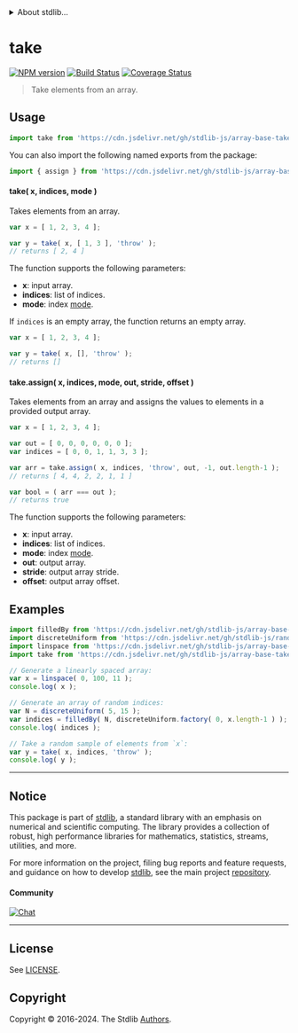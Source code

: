 <!--

@license Apache-2.0

Copyright (c) 2022 The Stdlib Authors.

Licensed under the Apache License, Version 2.0 (the "License");
you may not use this file except in compliance with the License.
You may obtain a copy of the License at

   http://www.apache.org/licenses/LICENSE-2.0

Unless required by applicable law or agreed to in writing, software
distributed under the License is distributed on an "AS IS" BASIS,
WITHOUT WARRANTIES OR CONDITIONS OF ANY KIND, either express or implied.
See the License for the specific language governing permissions and
limitations under the License.

-->


<details>
  <summary>
    About stdlib...
  </summary>
  <p>We believe in a future in which the web is a preferred environment for numerical computation. To help realize this future, we've built stdlib. stdlib is a standard library, with an emphasis on numerical and scientific computation, written in JavaScript (and C) for execution in browsers and in Node.js.</p>
  <p>The library is fully decomposable, being architected in such a way that you can swap out and mix and match APIs and functionality to cater to your exact preferences and use cases.</p>
  <p>When you use stdlib, you can be absolutely certain that you are using the most thorough, rigorous, well-written, studied, documented, tested, measured, and high-quality code out there.</p>
  <p>To join us in bringing numerical computing to the web, get started by checking us out on <a href="https://github.com/stdlib-js/stdlib">GitHub</a>, and please consider <a href="https://opencollective.com/stdlib">financially supporting stdlib</a>. We greatly appreciate your continued support!</p>
</details>

# take

[![NPM version][npm-image]][npm-url] [![Build Status][test-image]][test-url] [![Coverage Status][coverage-image]][coverage-url] <!-- [![dependencies][dependencies-image]][dependencies-url] -->

> Take elements from an array.



<section class="usage">

## Usage

```javascript
import take from 'https://cdn.jsdelivr.net/gh/stdlib-js/array-base-take@deno/mod.js';
```

You can also import the following named exports from the package:

```javascript
import { assign } from 'https://cdn.jsdelivr.net/gh/stdlib-js/array-base-take@deno/mod.js';
```

#### take( x, indices, mode )

Takes elements from an array.

```javascript
var x = [ 1, 2, 3, 4 ];

var y = take( x, [ 1, 3 ], 'throw' );
// returns [ 2, 4 ]
```

The function supports the following parameters:

-   **x**: input array.
-   **indices**: list of indices.
-   **mode**: index [mode][@stdlib/ndarray/base/ind].

If `indices` is an empty array, the function returns an empty array.

```javascript
var x = [ 1, 2, 3, 4 ];

var y = take( x, [], 'throw' );
// returns []
```

#### take.assign( x, indices, mode, out, stride, offset )

Takes elements from an array and assigns the values to elements in a provided output array.

```javascript
var x = [ 1, 2, 3, 4 ];

var out = [ 0, 0, 0, 0, 0, 0 ];
var indices = [ 0, 0, 1, 1, 3, 3 ];

var arr = take.assign( x, indices, 'throw', out, -1, out.length-1 );
// returns [ 4, 4, 2, 2, 1, 1 ]

var bool = ( arr === out );
// returns true
```

The function supports the following parameters:

-   **x**: input array.
-   **indices**: list of indices.
-   **mode**: index [mode][@stdlib/ndarray/base/ind].
-   **out**: output array.
-   **stride**: output array stride.
-   **offset**: output array offset.

</section>

<!-- /.usage -->

<section class="notes">

</section>

<!-- /.notes -->

<section class="examples">

## Examples

<!-- eslint no-undef: "error" -->

```javascript
import filledBy from 'https://cdn.jsdelivr.net/gh/stdlib-js/array-base-filled-by@deno/mod.js';
import discreteUniform from 'https://cdn.jsdelivr.net/gh/stdlib-js/random-base-discrete-uniform@deno/mod.js';
import linspace from 'https://cdn.jsdelivr.net/gh/stdlib-js/array-base-linspace@deno/mod.js';
import take from 'https://cdn.jsdelivr.net/gh/stdlib-js/array-base-take@deno/mod.js';

// Generate a linearly spaced array:
var x = linspace( 0, 100, 11 );
console.log( x );

// Generate an array of random indices:
var N = discreteUniform( 5, 15 );
var indices = filledBy( N, discreteUniform.factory( 0, x.length-1 ) );
console.log( indices );

// Take a random sample of elements from `x`:
var y = take( x, indices, 'throw' );
console.log( y );
```

</section>

<!-- /.examples -->

<!-- Section for related `stdlib` packages. Do not manually edit this section, as it is automatically populated. -->

<section class="related">

</section>

<!-- /.related -->

<!-- Section for all links. Make sure to keep an empty line after the `section` element and another before the `/section` close. -->


<section class="main-repo" >

* * *

## Notice

This package is part of [stdlib][stdlib], a standard library with an emphasis on numerical and scientific computing. The library provides a collection of robust, high performance libraries for mathematics, statistics, streams, utilities, and more.

For more information on the project, filing bug reports and feature requests, and guidance on how to develop [stdlib][stdlib], see the main project [repository][stdlib].

#### Community

[![Chat][chat-image]][chat-url]

---

## License

See [LICENSE][stdlib-license].


## Copyright

Copyright &copy; 2016-2024. The Stdlib [Authors][stdlib-authors].

</section>

<!-- /.stdlib -->

<!-- Section for all links. Make sure to keep an empty line after the `section` element and another before the `/section` close. -->

<section class="links">

[npm-image]: http://img.shields.io/npm/v/@stdlib/array-base-take.svg
[npm-url]: https://npmjs.org/package/@stdlib/array-base-take

[test-image]: https://github.com/stdlib-js/array-base-take/actions/workflows/test.yml/badge.svg?branch=v0.3.0
[test-url]: https://github.com/stdlib-js/array-base-take/actions/workflows/test.yml?query=branch:v0.3.0

[coverage-image]: https://img.shields.io/codecov/c/github/stdlib-js/array-base-take/main.svg
[coverage-url]: https://codecov.io/github/stdlib-js/array-base-take?branch=main

<!--

[dependencies-image]: https://img.shields.io/david/stdlib-js/array-base-take.svg
[dependencies-url]: https://david-dm.org/stdlib-js/array-base-take/main

-->

[chat-image]: https://img.shields.io/gitter/room/stdlib-js/stdlib.svg
[chat-url]: https://app.gitter.im/#/room/#stdlib-js_stdlib:gitter.im

[stdlib]: https://github.com/stdlib-js/stdlib

[stdlib-authors]: https://github.com/stdlib-js/stdlib/graphs/contributors

[umd]: https://github.com/umdjs/umd
[es-module]: https://developer.mozilla.org/en-US/docs/Web/JavaScript/Guide/Modules

[deno-url]: https://github.com/stdlib-js/array-base-take/tree/deno
[deno-readme]: https://github.com/stdlib-js/array-base-take/blob/deno/README.md
[umd-url]: https://github.com/stdlib-js/array-base-take/tree/umd
[umd-readme]: https://github.com/stdlib-js/array-base-take/blob/umd/README.md
[esm-url]: https://github.com/stdlib-js/array-base-take/tree/esm
[esm-readme]: https://github.com/stdlib-js/array-base-take/blob/esm/README.md
[branches-url]: https://github.com/stdlib-js/array-base-take/blob/main/branches.md

[stdlib-license]: https://raw.githubusercontent.com/stdlib-js/array-base-take/main/LICENSE

[@stdlib/ndarray/base/ind]: https://github.com/stdlib-js/ndarray-base-ind/tree/deno

</section>

<!-- /.links -->
